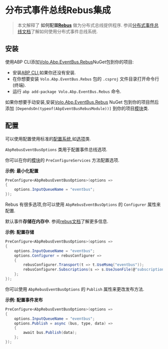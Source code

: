 # 分布式事件总线Rebus集成

> 本文解释了 **如何配置[Rebus](http://mookid.dk/category/rebus/)** 做为分布式总线提供程序. 参阅[分布式事件总线文档](Distributed-Event-Bus.md)了解如何使用分布式事件总线系统.

## 安装

使用ABP CLI添加[Volo.Abp.EventBus.Rebus](https://www.nuget.org/packages/Volo.Abp.EventBus.Rebus)NuGet包到你的项目:

* 安装[ABP CLI](https://docs.abp.io/en/abp/latest/CLI),如果你还没有安装.
* 在你想要安装 `Volo.Abp.EventBus.Rebus` 包的 `.csproj` 文件目录打开命令行(终端).
* 运行 `abp add-package Volo.Abp.EventBus.Rebus` 命令.

如果你想要手动安装,安装[Volo.Abp.EventBus.Rebus](https://www.nuget.org/packages/Volo.Abp.EventBus.Rebus) NuGet 包到你的项目然后添加 `[DependsOn(typeof(AbpEventBusRebusModule))]` 到你的项目[模块](Module-Development-Basics.md)类.

## 配置

可以使用配置使用标准的[配置系统](Configuration.md),如[选项](Options.md)类.

`AbpRebusEventBusOptions` 类用于配置事件总线选项.

你可以在你的[模块](Module-Development-Basics.md)的 `PreConfigureServices` 方法配置选项.

**示例: 最小化配置**

```csharp
PreConfigure<AbpRebusEventBusOptions>(options =>
{
    options.InputQueueName = "eventbus";
});
```

Rebus 有很多选项,你可以使用 `AbpRebusEventBusOptions` 的 `Configurer` 属性来配置.

默认事件**存储在内存中**. 参阅[rebus文档](https://github.com/rebus-org/Rebus/wiki/Transport)了解更多信息.

**示例: 配置存储**

````csharp
PreConfigure<AbpRebusEventBusOptions>(options =>
{
    options.InputQueueName = "eventbus";
    options.Configurer = rebusConfigurer =>
    {
        rebusConfigurer.Transport(t => t.UseMsmq("eventbus"));
        rebusConfigurer.Subscriptions(s => s.UseJsonFile(@"subscriptions.json"));
    };
});
````

你可以使用 `AbpRebusEventBusOptions` 的 `Publish` 属性来更改发布方法.

**示例: 配置事件发布**

````csharp
PreConfigure<AbpRebusEventBusOptions>(options =>
{
    options.InputQueueName = "eventbus";
    options.Publish = async (bus, type, data) =>
    {
        await bus.Publish(data);
    };
});
````
